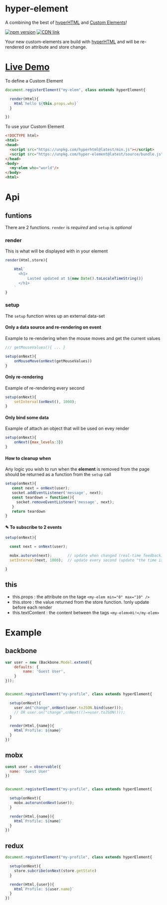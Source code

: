 # hyper-element

A combining the best of [hyperHTML] and [Custom Elements]!

[![npm version](https://badge.fury.io/js/hyper-element.svg)](https://www.npmjs.com/package/hyper-element)
[![CDN link](https://img.shields.io/badge/CDN_link-hyper--element-red.svg)](https://unpkg.com/hyper-element@latest/source/bundle.js)

Your new custom-elements are build with [hyperHTML] and will be re-rendered on attribute and store change.

# [Live Demo](https://jsfiddle.net/codemeasandwich/k25e6ufv/)

To define a Custom Element

```js
document.registerElement("my-elem", class extends hyperElement{

  render(Html){
    Html`hello ${this.props.who}`
  }

})
```

To use your Custom Element

```html
<!DOCTYPE html>
<html>
<head>
  <script src="https://unpkg.com/hyperhtml@latest/min.js"></script>
  <script src="https://unpkg.com/hyper-element@latest/source/bundle.js"></script>
</head>
<body>
  <my-elem who="world"/>
</body>
<html>
```

# Api

## funtions

There are 2 functions. `render` is *required* and `setup` is *optional*

### render

This is what will be displayed with in your element

```js
render(Html,store){

    Html`
      <h1>
          Lasted updated at ${new Date().toLocaleTimeString()}
      </h1>
    `
}
```

### setup

The `setup` function wires up an external data-set

#### Only a data source and re-rendering on event

Example to re-rendering when the mouse moves and get the current values

```js
/// getMouseValues(){ ... }

setup(onNext){
    onMouseMove(onNext(getMouseValues))
}
```

#### Only re-rendering

Example of re-rendering every second

```js
setup(onNext){
    setInterval(onNext(), 1000);
}
```

#### Only bind some data

Example of attach an object that will be used on evey render

```js
setup(onNext){
    onNext({max_levels:3})
}
```

#### How to cleanup when

Any logic you wish to run when the **element** is removed from the page should be returned as a function from the `setup` call

```js
setup(onNext){
   const next = onNext(user);
   socket.addEventListener('message', next);
   const teardown = function(){
     socket.removeEventListener('message', next);
   }
   return teardown
}
```

#### ✎ To subscribe to 2 events

```js
setup(onNext){

  const next = onNext(user);

  mobx.autorun(next);       // update when changed (real-time feedback)
  setInterval(next, 1000);  // update every second (update "the time is now ...")

}

```

## this

* this.props : the attribute on the tage `<my-elem min="0" max="10" />`
* this.store : the value returned from the store function. !only update before each render
* this.textContent : the content between the tags `<my-elem>Hi!</my-elem>`


# Example

## backbone

```js
var user = new (Backbone.Model.extend({
    defaults: {
        name: 'Guest User',
    }
}));


document.registerElement("my-profile", class extends hyperElement{

  setup(onNext){
    user.on("change",onNext(user.toJSON.bind(user)));
    // OR user.on("change",onNext(()=>user.toJSON()));
  }

  render(Html,{name}){
    Html`Profile: ${name}`
  }
})
```

## mobx

```js
const user = observable({
  name: 'Guest User'
})


document.registerElement("my-profile", class extends hyperElement{

  setup(onNext){
    mobx.autorun(onNext(user));
  }

  render(Html,{name}){
    Html`Profile: ${name}`
  }
})
```

## redux

```js
document.registerElement("my-profile", class extends hyperElement{

  setup(onNext){
    store.subcribe(onNext(store.getState)
  }

  render(Html,{user}){
    Html`Profile: ${user.name}`
  }
})
```

[hyperHTML]:https://viperhtml.js.org/hyper.html
[Custom Elements]:https://developer.mozilla.org/en-US/docs/Web/Web_Components/Custom_Elements
